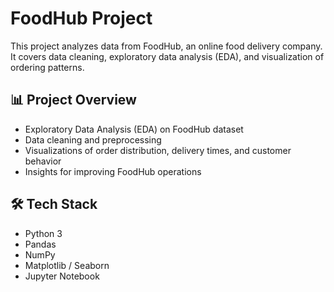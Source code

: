 

# FoodHub Project

This project analyzes data from FoodHub, an online food delivery company.  
It covers data cleaning, exploratory data analysis (EDA), and visualization of ordering patterns.

## 📊 Project Overview
- Exploratory Data Analysis (EDA) on FoodHub dataset
- Data cleaning and preprocessing
- Visualizations of order distribution, delivery times, and customer behavior
- Insights for improving FoodHub operations

## 🛠️ Tech Stack
- Python 3
- Pandas
- NumPy
- Matplotlib / Seaborn
- Jupyter Notebook
